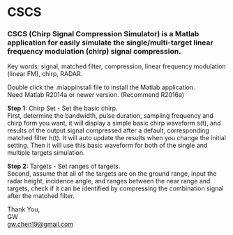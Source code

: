 # CSCS
### CSCS (Chirp Signal Compression Simulator) is a Matlab application for easily simulate the single/multi-target linear frequency modulation (chirp) signal compression.  

Key words: signal, matched filter, compression, linear frequency modulation (linear FM), chirp, RADAR.  

Double click the .mlappinstall file to install the Matlab application.  
Need Matlab R2014a or newer version. (Recommend R2016a)  

**Step 1:** Chirp Set - Set the basic chirp.  
First, determine the bandwidth, pulse duration, sampling frequency and chirp form you want, it will display a simple basic chirp waveform s(t), and results of the output signal compressed after a default, corresponding matched filter h(t). It will auto update the results when you change the initial setting. Then it will use this basic waveform for both of the single and multiple targets simulation.  

**Step 2:** Targets - Set ranges of targets.  
Second, assume that all of the targets are on the ground range, input the radar height, incidence angle, and ranges between the near range and targets, check if it can be identified by compressing the combination signal after the matched filter.  

Thank You,  
GW  
gw.chen19@gmail.com  
